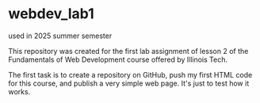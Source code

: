 # webdev_lab1
used in 2025 summer semester

This repository was created for the first lab assignment of lesson 2 of the Fundamentals of Web Development course offered by Illinois Tech.

The first task is to create a repository on GitHub, push my first HTML code for this course, and publish a very simple web page. It's just to test how it works.
